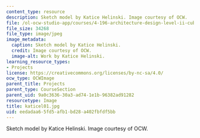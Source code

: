 ```yaml
---
content_type: resource
description: Sketch model by Katice Helinski. Image courtesy of OCW.
file: /ol-ocw-studio-app/courses/4-196-architecture-design-level-ii-cuba-studio-spring-2004/eedadaa65fd5afb1bd28a402fbfdf5bb_katicel01.jpg
file_size: 34268
file_type: image/jpeg
image_metadata:
  caption: Sketch model by Katice Helinski.
  credit: Image courtesy of OCW.
  image-alt: Work by Katice Helinski.
learning_resource_types:
- Projects
license: https://creativecommons.org/licenses/by-nc-sa/4.0/
ocw_type: OCWImage
parent_title: Projects
parent_type: CourseSection
parent_uid: 9a0c3636-30a3-ad74-1e1b-96382ad91282
resourcetype: Image
title: katicel01.jpg
uid: eedadaa6-5fd5-afb1-bd28-a402fbfdf5bb
---
```

Sketch model by Katice Helinski. Image courtesy of OCW.